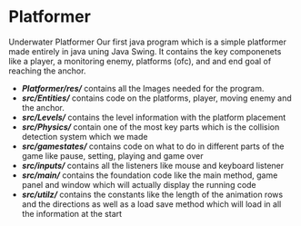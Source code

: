 # Platformer
Underwater Platformer
Our first java program which is a simple platformer made entirely in java uning Java Swing.
It contains the key componenets like a player, a monitoring enemy, platforms (ofc), and and end goal of reaching the anchor.  

- ***Platformer/res/*** contains all the Images needed for the program. 
- ***src/Entities/*** contains code on the platforms, player, moving enemy and the anchor. 
- ***src/Levels/*** contains the level information with the platform placement 
- ***src/Physics/*** contain one of the most key parts which is the collision detection system which we made
- ***src/gamestates/*** contains code on what to do in different parts of the game like pause, setting, playing and game over
- ***src/inputs/*** contains all the listeners like mouse and keyboard listener
- ***src/main/*** contains the foundation code like the main method, game panel and window which will actually display the running code
- ***src/utilz/*** contains the constants like the length of the animation rows and the directions as well as a load save method which will load in all the information at the start
